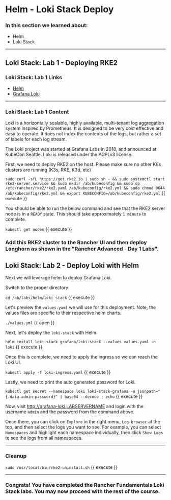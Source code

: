 # Helm - Loki Stack Deploy

### In this section we learned about:

* Helm
* Loki Stack

____

## Loki Stack: Lab 1 - Deploying RKE2

### Loki Stack: Lab 1 Links

* [Helm](https://helm.io)
* [Grafana Loki](https://grafana.com/oss/loki/)

____

### Loki Stack: Lab 1 Content

Loki is a horizontally scalable, highly available, multi-tenant log aggregation system inspired by Prometheus. It is designed to be very cost effective and easy to operate. It does not index the contents of the logs, but rather a set of labels for each log stream.

The Loki project was started at Grafana Labs in 2018, and announced at KubeCon Seattle. Loki is released under the AGPLv3 license.

First, we need to deploy RKE2 on the host. Please make sure no other K8s clusters are running (K3s, RKE, K3d, etc)

`sudo curl -sfL https://get.rke2.io | sudo sh - && sudo systemctl start rke2-server.service && sudo mkdir /ab/kubeconfig && sudo cp /etc/rancher/rke2/rke2.yaml /ab/kubeconfig/rke2.yml && sudo chmod 0644 /ab/kubeconfig/rke2.yml && export KUBECONFIG=/ab/kubeconfig/rke2.yml`  {{ execute }}

You should be able to run the below command and see that the RKE2 server node is in a `READY` state.  This should take approximately `1 minute` to complete.

`kubectl get nodes` {{ execute }}

### Add this RKE2 cluster to the Rancher UI and then deploy Longhorn as shown in the "Rancher Advanced - Day 1 Labs".


## Loki Stack: Lab 2 - Deploy Loki with Helm

Next we will leverage helm to deploy Grafana Loki.

Switch to the proper directory:

`cd /ab/labs/helm/loki-stack` {{ execute }}

Let's preview the `values.yaml` we will use for this deployment. Note, the values files are specific to their respective helm charts.

`./values.yml` {{ open }}

Next, let's deploy the `loki-stack` with Helm.

`helm install loki-stack grafana/loki-stack --values values.yaml -n loki`  {{ execute }}

Once this is complete, we need to apply the ingress so we can reach the Loki UI.

`kubectl apply -f loki-ingress.yaml`  {{ execute }}

Lastly, we need to print the auto generated password for Loki.

`kubectl get secret --namespace loki loki-stack-grafana -o jsonpath="{.data.admin-password}" | base64 --decode ; echo` {{ execute }}


Now, visit http://grafana-loki.LABSERVERNAME and login with the username `admin` and the password from the command above.

Once there, you can click on `Explore` in the right menu, `Log browser` at the top, and then select the logs you want to see. For example, you can select `Namespaces` and highlight each namespace individually, then click `Show Logs` to see the logs from all namespaces.

____

### Cleanup

`sudo /usr/local/bin/rke2-uninstall.sh` {{ execute }}

____

### Congrats! You have completed the Rancher Fundamentals Loki Stack labs. You may now proceed with the rest of the course.
